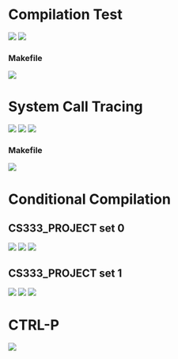 # Compilation Test
![](testing-image/compilation-test/1.png)
![](testing-image/compilation-test/2.png)
### Makefile
![](testing-image/compilation-test/code.png)

# System Call Tracing
![](testing-image/syscall-tracing/1.png)
![](testing-image/syscall-tracing/2.png)
![](testing-image/syscall-tracing/3.png)
### Makefile
![](testing-image/syscall-tracing/code.png)

# Conditional Compilation
## CS333_PROJECT set 0
![](testing-image/conditional-compilation/set0/1.png)
![](testing-image/conditional-compilation/set0/2.png)
![](testing-image/conditional-compilation/set0/3.png)

## CS333_PROJECT set 1
![](testing-image/conditional-compilation/set1/1.png)
![](testing-image/conditional-compilation/set1/2.png)
![](testing-image/conditional-compilation/set1/3.png)

# CTRL-P
![](testing-image/date/1.png)
